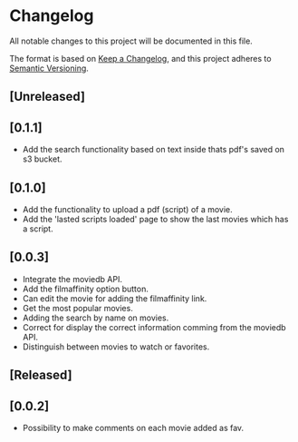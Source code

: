 # Changelog
All notable changes to this project will be documented in this file.

The format is based on [Keep a Changelog](https://keepachangelog.com/en/1.0.0/),
and this project adheres to [Semantic Versioning](https://semver.org/spec/v2.0.0.html).



## [Unreleased]

## [0.1.1]
- Add the search functionality based on text inside thats pdf's saved on s3 bucket.

## [0.1.0]
- Add the functionality to upload a pdf (script) of a movie.
- Add the 'lasted scripts loaded' page to show the last movies which has a script.

## [0.0.3]
- Integrate the moviedb API.
- Add the filmaffinity option button.
- Can edit the movie for adding the filmaffinity link.
- Get the most popular movies.
- Adding the search by name on movies.
- Correct for display the correct information comming from the moviedb API.
- Distinguish between movies to watch or favorites.

## [Released]

## [0.0.2]
- Possibility to make comments on each movie added as fav.

